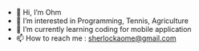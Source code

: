 - 👋 Hi, I’m Ohm
- 👀 I’m interested in Programming, Tennis, Agriculture
- 🌱 I’m currently learning coding for mobile application
- 📫 How to reach me : sherlockaome@gmail.com

<!---
mutod/mutod is a ✨ special ✨ repository because its `README.md` (this file) appears on your GitHub profile.
You can click the Preview link to take a look at your changes.
--->
